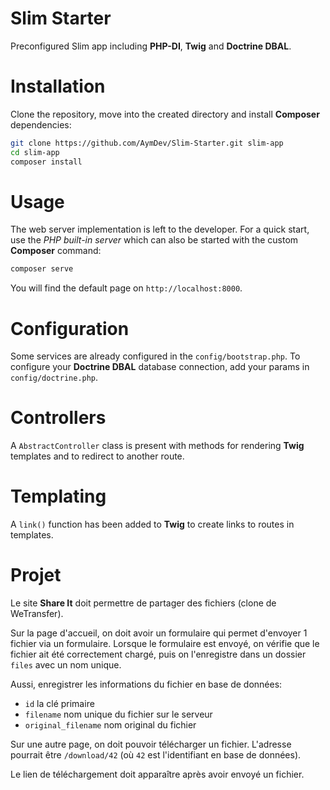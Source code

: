 # Slim Starter
Preconfigured Slim app including **PHP-DI**, **Twig** and **Doctrine DBAL**.

# Installation
Clone the repository, move into the created directory and install **Composer** dependencies:
```sh
git clone https://github.com/AymDev/Slim-Starter.git slim-app
cd slim-app
composer install
```

# Usage
The web server implementation is left to the developer. 
For a quick start, use the *PHP built-in server* which can also be started with the custom **Composer** command:
```sh
composer serve
```
You will find the default page on `http://localhost:8000`.

# Configuration
Some services are already configured in the `config/bootstrap.php`.
To configure your **Doctrine DBAL** database connection, add your params in `config/doctrine.php`.

# Controllers
A `AbstractController` class is present with methods for rendering **Twig** templates and to redirect to another route.

# Templating
A `link()` function has been added to **Twig** to create links to routes in templates.

# Projet
Le site **Share It** doit permettre de partager des fichiers (clone de WeTransfer).

Sur la page d'accueil, on doit avoir un formulaire qui permet d'envoyer 1 fichier via un formulaire.
Lorsque le formulaire est envoyé, on vérifie que le fichier ait été correctement chargé,
puis on l'enregistre dans un dossier `files` avec un nom unique.

Aussi, enregistrer les informations du fichier en base de données:

 - `id` la clé primaire
 - `filename` nom unique du fichier sur le serveur
 - `original_filename` nom original du fichier
 
Sur une autre page, on doit pouvoir télécharger un fichier.
L'adresse pourrait être `/download/42` (où `42` est l'identifiant en base de données).

Le lien de téléchargement doit apparaître après avoir envoyé un fichier.
